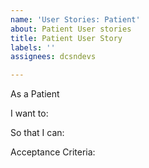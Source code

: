 ```yaml
---
name: 'User Stories: Patient'
about: Patient User stories
title: Patient User Story
labels: ''
assignees: dcsndevs

---
```


As a Patient

I want to:


So that I can:


Acceptance Criteria:
